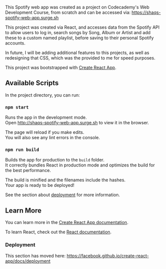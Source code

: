 This Spotify web app was created as a project on Codecademy's Web Development Course, from scratch and can be accessed via: https://shaqs-spotify-web-app.surge.sh

This project was created via React, and accesses data from the Spotify API to allow users to log in, search songs by Song, Album or Artist and add these to a custom named playlist, before saving to their personal Spotify accounts.

In future, I will be adding additional features to this projects, as well as redesigning that CSS, which was the provided to me for speed purposes.

This project was bootstrapped with [Create React App](https://github.com/facebook/create-react-app).

## Available Scripts

In the project directory, you can run:

### `npm start`

Runs the app in the development mode.<br />
Open http://shaqs-spotify-web-app.surge.sh to view it in the browser.

The page will reload if you make edits.<br />
You will also see any lint errors in the console.


### `npm run build`

Builds the app for production to the `build` folder.<br />
It correctly bundles React in production mode and optimizes the build for the best performance.

The build is minified and the filenames include the hashes.<br />
Your app is ready to be deployed!

See the section about [deployment](https://facebook.github.io/create-react-app/docs/deployment) for more information.

## Learn More

You can learn more in the [Create React App documentation](https://facebook.github.io/create-react-app/docs/getting-started).

To learn React, check out the [React documentation](https://reactjs.org/).


### Deployment

This section has moved here: https://facebook.github.io/create-react-app/docs/deployment